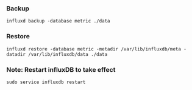 ### Backup
    influxd backup -database metric ./data
### Restore
    influxd restore -database metric -metadir /var/lib/influxdb/meta -datadir /var/lib/influxdb/data ./data

### Note: Restart influxDB to take effect
    sudo service influxdb restart
